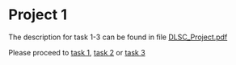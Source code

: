# Project 1

The description for task 1-3 can be found in file [DLSC_Project.pdf](https://github.com/lblum95/Deep_Learning_for_Scientific_Computing/tree/master/Project1/DLSC_Project.pdf)

Please proceed to [task 1](https://github.com/lblum95/Deep_Learning_for_Scientific_Computing/tree/master/Project1/Projec1/Task1), [task 2](https://github.com/lblum95/Deep_Learning_for_Scientific_Computing/tree/master/Project1/Projec1/Task2) or [task 3](https://github.com/lblum95/Deep_Learning_for_Scientific_Computing/tree/master/Project1/Projec1/Task3)
